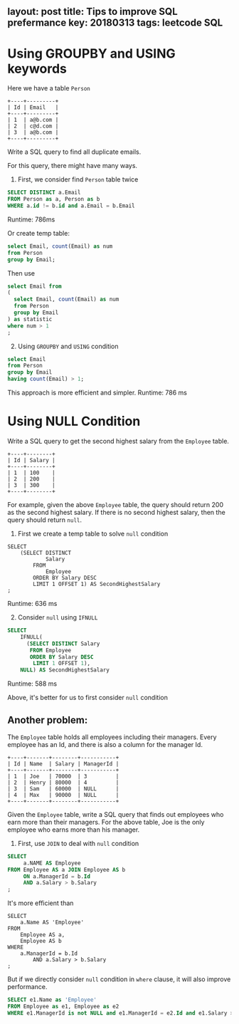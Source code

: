 layout: post
title: Tips to improve SQL prefermance
key: 20180313
tags: leetcode SQL
---

# Using GROUPBY and USING keywords

Here we have a table `Person`
```
+----+---------+
| Id | Email   |
+----+---------+
| 1  | a@b.com |
| 2  | c@d.com |
| 3  | a@b.com |
+----+---------+
```

Write a SQL query to find all duplicate emails.

For this query, there might have many ways.
1. First, we consider find `Person` table twice
```sql
SELECT DISTINCT a.Email
FROM Person as a, Person as b
WHERE a.id != b.id and a.Email = b.Email
```
Runtime: 786ms

Or create temp table:
```sql
select Email, count(Email) as num
from Person
group by Email;
```

Then use
```sql
select Email from
(
  select Email, count(Email) as num
  from Person
  group by Email
) as statistic
where num > 1
;
```

2. Using `GROUPBY` and `USING` condition
```sql
select Email
from Person
group by Email
having count(Email) > 1;
```
This approach is more efficient and simpler.
Runtime: 786 ms

# Using NULL Condition 
Write a SQL query to get the second highest salary from the `Employee` table.
```
+----+--------+
| Id | Salary |
+----+--------+
| 1  | 100    |
| 2  | 200    |
| 3  | 300    |
+----+--------+
```

For example, given the above `Employee` table, the query should return 200 as the second highest salary. If there is no second highest salary, then the query should return `null`.

1. First we create a temp table to solve `null` condition
```
SELECT
    (SELECT DISTINCT
            Salary
        FROM
            Employee
        ORDER BY Salary DESC
        LIMIT 1 OFFSET 1) AS SecondHighestSalary
;
```

Runtime: 636 ms

2. Consider `null` using `IFNULL`
```sql
SELECT
    IFNULL(
      (SELECT DISTINCT Salary
       FROM Employee
       ORDER BY Salary DESC
        LIMIT 1 OFFSET 1),
    NULL) AS SecondHighestSalary
```
Runtime: 588 ms

Above, it's better for us to first consider `null` condition

## Another problem:

The `Employee` table holds all employees including their managers. Every employee has an Id, and there is also a column for the manager Id.

```
+----+-------+--------+-----------+
| Id | Name  | Salary | ManagerId |
+----+-------+--------+-----------+
| 1  | Joe   | 70000  | 3         |
| 2  | Henry | 80000  | 4         |
| 3  | Sam   | 60000  | NULL      |
| 4  | Max   | 90000  | NULL      |
+----+-------+--------+-----------+
```

Given the `Employee` table, write a SQL query that finds out employees who earn more than their managers. For the above table, Joe is the only employee who earns more than his manager.

1. First, use `JOIN` to deal with `null` condition
```sql
SELECT
     a.NAME AS Employee
FROM Employee AS a JOIN Employee AS b
     ON a.ManagerId = b.Id
     AND a.Salary > b.Salary
;
```

It's more efficient than

```
SELECT
    a.Name AS 'Employee'
FROM
    Employee AS a,
    Employee AS b
WHERE
    a.ManagerId = b.Id
        AND a.Salary > b.Salary
;
```

But if we directly consider `null` condition in `where` clause, it will also improve performance.

```sql
SELECT e1.Name as 'Employee'
FROM Employee as e1, Employee as e2
WHERE e1.ManagerId is not NULL and e1.ManagerId = e2.Id and e1.Salary > e2.Salary 
```
